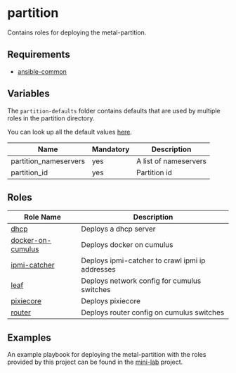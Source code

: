 # partition

Contains roles for deploying the metal-partition.

## Requirements

- [ansible-common](https://github.com/metal-stack/ansible-common)

## Variables

The `partition-defaults` folder contains defaults that are used by multiple roles in the partition directory.

You can look up all the default values [here](partition-defaults/main.yaml).

| Name                                | Mandatory | Description                                                                                                              |
| ----------------------------------- | --------- | ------------------------------------------------------------------------------------------------------------------------ |
| partition_nameservers               | yes       | A list of nameservers                                                                                                    |
| partition_id                        | yes       | Partition id                                                                                                             |


## Roles

| Role Name                                                                | Description                                                                                                                     |
| ------------------------------------------------------------------------ | ------------------------------------------------------------------------------------------------------------------------------- |
| [dhcp](roles/dhcp)                                                       | Deploys a dhcp server                                                                                                           |
| [docker-on-cumulus](roles/docker-on-cumulus)                             | Deploys docker on cumulus                                                                                                       |
| [ipmi-catcher](roles/ipmi-catcher)                                       | Deploys ipmi-catcher to crawl ipmi ip addresses                                                                                 |
| [leaf](roles/leaf)                                                       | Deploys network config for cumulus switches                                                                                     |
| [pixiecore](roles/pixiecore)                                             | Deploys pixiecore                                                                                                                |
| [router](roles/router)                                                   | Deploys router config on cumulus switches                                                                                       |

## Examples

An example playbook for deploying the metal-partition with the roles provided by this project can be found in the [mini-lab](https://github.com/metal-stack/mini-lab) project.
